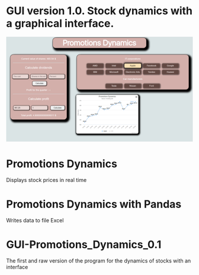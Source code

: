 # GUI version 1.0. Stock dynamics with a graphical interface.
![PromDyn](https://github.com/Berliner187/PromotionsDynamics_Python/blob/master/GUI%20PromotionsDynamics/FaceApp.png)
# Promotions Dynamics
Displays stock prices in real time
# Promotions Dynamics with Pandas
Writes data to file Excel
# GUI-Promotions_Dynamics_0.1
The first and raw version of the program for the dynamics of stocks with an interface

